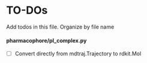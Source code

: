 # TO-DOs

Add todos in this file. Organize by file name


#### pharmacophore/pl_complex.py

- [ ] Convert directly from mdtraj.Trajectory to rdkit.Mol